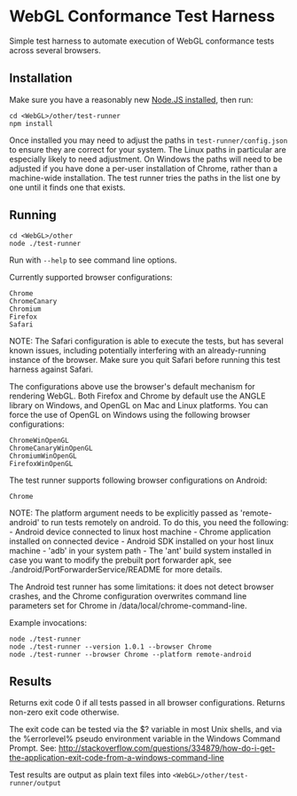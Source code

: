 WebGL Conformance Test Harness
==============================

Simple test harness to automate execution of WebGL conformance tests across
several browsers.

Installation
------------

Make sure you have a reasonably new [Node.JS installed](http://nodejs.org/),
then run:

    cd <WebGL>/other/test-runner
    npm install

Once installed you may need to adjust the paths in
`test-runner/config.json` to ensure they are correct for your system. The
Linux paths in particular are especially likely to need adjustment. On
Windows the paths will need to be adjusted if you have done a per-user
installation of Chrome, rather than a machine-wide installation. The test
runner tries the paths in the list one by one until it finds one that exists.

Running
-------

    cd <WebGL>/other
    node ./test-runner

Run with `--help` to see command line options.

Currently supported browser configurations:

    Chrome
    ChromeCanary
    Chromium
    Firefox
    Safari

NOTE: The Safari configuration is able to execute the tests, but has
several known issues, including potentially interfering with an
already-running instance of the browser. Make sure you quit Safari before
running this test harness against Safari.

The configurations above use the browser's default mechanism for rendering
WebGL. Both Firefox and Chrome by default use the ANGLE library on Windows, and
OpenGL on Mac and Linux platforms. You can force the use of OpenGL on Windows
using the following browser configurations:

    ChromeWinOpenGL
    ChromeCanaryWinOpenGL
    ChromiumWinOpenGL
    FirefoxWinOpenGL

The test runner supports following browser configurations on Android:

    Chrome

NOTE: The platform argument needs to be explicitly passed as 'remote-android'
to run tests remotely on android. To do this, you need the following:
    - Android device connected to linux host machine
    - Chrome application installed on connected device
    - Android SDK installed on your host linux machine
    - 'adb' in your system path
    - The 'ant' build system installed in case you want to modify the prebuilt
      port forwarder apk, see ./android/PortForwarderService/README for more
      details.

The Android test runner has some limitations: it does not detect browser
crashes, and the Chrome configuration overwrites command line parameters set for
Chrome in /data/local/chrome-command-line.

Example invocations:

    node ./test-runner
    node ./test-runner --version 1.0.1 --browser Chrome
    node ./test-runner --browser Chrome --platform remote-android

Results
-------

Returns exit code 0 if all tests passed in all browser configurations.
Returns non-zero exit code otherwise.

The exit code can be tested via the $? variable in most Unix shells, and
via the %errorlevel% pseudo environment variable in the Windows Command
Prompt. See:
http://stackoverflow.com/questions/334879/how-do-i-get-the-application-exit-code-from-a-windows-command-line

Test results are output as plain text files into 
`<WebGL>/other/test-runner/output`
